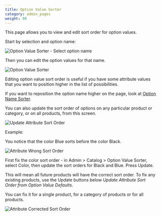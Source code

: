 ```yaml
---
title: Option Value Sorter 
category: admin_pages
weight: 90
---
```


This page allows you to view and edit sort order for option values.

Start by selection and option name: 

![Option Value Sorter - Select option name](/images/option_value_sorter_select.png)

Then you can edit the option values for that name.  

![Option Value Sorter](/images/option_value_sorter.png)

Editing option value sort order is useful if you have some attribute values that you want to position higher in the list of possibilities. 

If you want to reposition the option name higher on the page, look at [Option Name Sorter](/user/admin_pages/catalog/option_name_sorter/). 

You can also update the sort order of options on any particular product or category, or on all products, from this screen.  

![Update Attribute Sort Order](/images/update_option_sort_order.png)

Example:

You notice that the color Blue sorts before the color Black.  

![Attribute Wrong Sort Order](/images/colors.png)

First fix the color sort order - in Admin > Catalog > Option Value Sorter, select Color, then update the sort orders for Black and Blue.  Press Update. 

This will mean all future products will have the correct sort order.  To fix any existing products, use the Update buttons below *Update Attribute Sort Order from Option Value Defaults*.  

You can fix it for a single product,  for a category of products or for all products. 

![Attribute Corrected Sort Order](/images/colors_fixed.png)
